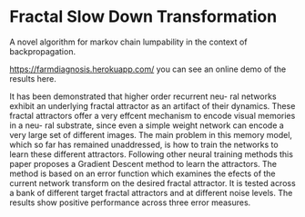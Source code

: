 # Fractal Slow Down Transformation
A novel algorithm for markov chain lumpability in the context of backpropagation.

https://farmdiagnosis.herokuapp.com/ you can see an online demo of the results here.

It has been demonstrated that higher order recurrent neu-
ral networks exhibit an underlying fractal attractor as an
artifact of their dynamics. These fractal attractors offer a very effcent mechanism to encode visual memories in a neu-
ral substrate, since even a simple weight network can
encode a very large set of different images.
The main problem in this memory model, which so far has
remained unaddressed, is how to train the networks to learn
these different attractors. Following other neural training
methods this paper proposes a Gradient Descent method
to learn the attractors. The method is based on an error
function which examines the efects of the current network
transform on the desired fractal attractor. It is tested across
a bank of different target fractal attractors and at different
noise levels. The results show positive performance across
three error measures.

